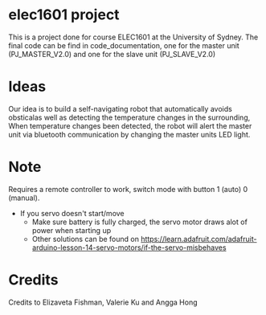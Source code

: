 # elec1601 project
This is a project done for course ELEC1601 at the University of Sydney. 
The final code can be find in code_documentation, one for the master unit 
(PJ_MASTER_V2.0) and one for the slave unit (PJ_SLAVE_V2.0)

# Ideas
Our idea is to build a self-navigating robot that automatically avoids 
obsticalas well as detecting the temperature changes in the surrounding,
When temperature changes been detected, the robot will alert the master 
unit via bluetooth communication by changing the master units LED light.

# Note
Requires a remote controller to work, switch mode with button 1 (auto) 0 (manual).
* If you servo doesn't start/move
    - Make sure battery is fully charged, the servo motor draws alot of power when starting up
    - Other solutions can be found on https://learn.adafruit.com/adafruit-arduino-lesson-14-servo-motors/if-the-servo-misbehaves
# Credits
Credits to Elizaveta Fishman, Valerie Ku and Angga Hong
